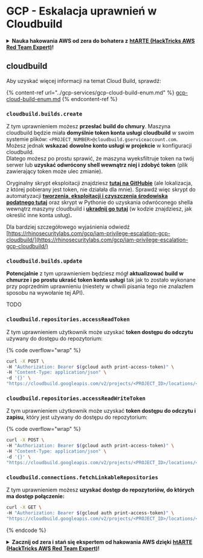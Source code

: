# GCP - Eskalacja uprawnień w Cloudbuild

<details>

<summary><strong>Nauka hakowania AWS od zera do bohatera z</strong> <a href="https://training.hacktricks.xyz/courses/arte"><strong>htARTE (HackTricks AWS Red Team Expert)</strong></a><strong>!</strong></summary>

Inne sposoby wsparcia HackTricks:

* Jeśli chcesz zobaczyć swoją **firmę reklamowaną w HackTricks** lub **pobrać HackTricks w formacie PDF**, sprawdź [**PLAN SUBSKRYPCYJNY**](https://github.com/sponsors/carlospolop)!
* Zdobądź [**oficjalne gadżety PEASS & HackTricks**](https://peass.creator-spring.com)
* Odkryj [**Rodzinę PEASS**](https://opensea.io/collection/the-peass-family), naszą kolekcję ekskluzywnych [**NFT**](https://opensea.io/collection/the-peass-family)
* **Dołącz do** 💬 [**grupy Discord**](https://discord.gg/hRep4RUj7f) lub [**grupy telegramowej**](https://t.me/peass) lub **śledź** nas na **Twitterze** 🐦 [**@hacktricks\_live**](https://twitter.com/hacktricks\_live)**.**
* **Podziel się swoimi sztuczkami hakerskimi, przesyłając PR-y do** [**HackTricks**](https://github.com/carlospolop/hacktricks) i [**HackTricks Cloud**](https://github.com/carlospolop/hacktricks-cloud) na GitHubie.

</details>

## cloudbuild

Aby uzyskać więcej informacji na temat Cloud Build, sprawdź:

{% content-ref url="../gcp-services/gcp-cloud-build-enum.md" %}
[gcp-cloud-build-enum.md](../gcp-services/gcp-cloud-build-enum.md)
{% endcontent-ref %}

### `cloudbuild.builds.create`

Z tym uprawnieniem możesz **przesłać build do chmury**. Maszyna cloudbuild będzie miała **domyślnie token konta usługi cloudbuild** w swoim systemie plików: `<PROJECT_NUMBER>@cloudbuild.gserviceaccount.com`. Możesz jednak **wskazać dowolne konto usługi w projekcie** w konfiguracji cloudbuild.\
Dlatego możesz po prostu sprawić, że maszyna wyeksfiltruje token na twój serwer lub **uzyskać odwrócony shell wewnątrz niej i zdobyć token** (plik zawierający token może ulec zmianie).

Oryginalny skrypt eksploitacji znajdziesz [**tutaj na GitHubie**](https://github.com/RhinoSecurityLabs/GCP-IAM-Privilege-Escalation/blob/master/ExploitScripts/cloudbuild.builds.create.py) (ale lokalizacja, z której pobierany jest token, nie działała dla mnie). Sprawdź więc skrypt do automatyzacji [**tworzenia, eksploitacji i czyszczenia środowiska podatnego tutaj**](https://github.com/carlospolop/gcp\_privesc\_scripts/blob/main/tests/f-cloudbuild.builds.create.sh) oraz skrypt w Pythonie do uzyskania odwróconego shella wewnątrz maszyny cloudbuild i [**ukradnij go tutaj**](https://github.com/carlospolop/gcp\_privesc\_scripts/blob/main/tests/f-cloudbuild.builds.create.py) (w kodzie znajdziesz, jak określić inne konta usług)**.**

Dla bardziej szczegółowego wyjaśnienia odwiedź [https://rhinosecuritylabs.com/gcp/iam-privilege-escalation-gcp-cloudbuild/](https://rhinosecuritylabs.com/gcp/iam-privilege-escalation-gcp-cloudbuild/)

### `cloudbuild.builds.update`

**Potencjalnie** z tym uprawnieniem będziesz mógł **aktualizować build w chmurze i po prostu ukraść token konta usługi** tak jak to zostało wykonane przy poprzednim uprawnieniu (niestety w chwili pisania tego nie znalazłem sposobu na wywołanie tej API).

TODO

### `cloudbuild.repositories.accessReadToken`

Z tym uprawnieniem użytkownik może uzyskać **token dostępu do odczytu** używany do dostępu do repozytorium:

{% code overflow="wrap" %}
```bash
curl -X POST \
-H "Authorization: Bearer $(gcloud auth print-access-token)" \
-H "Content-Type: application/json" \
-d '{}' \
"https://cloudbuild.googleapis.com/v2/projects/<PROJECT_ID>/locations/<LOCATION>/connections/<CONN_ID>/repositories/<repo-id>:accessReadToken"
```
### `cloudbuild.repositories.accessReadWriteToken`

Z tym uprawnieniem użytkownik może uzyskać **token dostępu do odczytu i zapisu**, który jest używany do dostępu do repozytorium:

{% code overflow="wrap" %}
```bash
curl -X POST \
-H "Authorization: Bearer $(gcloud auth print-access-token)" \
-H "Content-Type: application/json" \
-d '{}' \
"https://cloudbuild.googleapis.com/v2/projects/<PROJECT_ID>/locations/<LOCATION>/connections/<CONN_ID>/repositories/<repo-id>:accessReadWriteToken"
```
### `cloudbuild.connections.fetchLinkableRepositories`

Z tym uprawnieniem możesz **uzyskać dostęp do repozytoriów, do których ma dostęp połączenie:**
```bash
curl -X GET \
-H "Authorization: Bearer $(gcloud auth print-access-token)" \
"https://cloudbuild.googleapis.com/v2/projects/<PROJECT_ID>/locations/<LOCATION>/connections/<CONN_ID>:fetchLinkableRepositories"
```
{% endcode %}

<details>

<summary><strong>Zacznij od zera i stań się ekspertem od hakowania AWS dzięki</strong> <a href="https://training.hacktricks.xyz/courses/arte"><strong>htARTE (HackTricks AWS Red Team Expert)</strong></a><strong>!</strong></summary>

Inne sposoby wsparcia HackTricks:

* Jeśli chcesz zobaczyć swoją **firmę reklamowaną na HackTricks** lub **pobrać HackTricks w formacie PDF**, sprawdź [**PLANY SUBSKRYPCYJNE**](https://github.com/sponsors/carlospolop)!
* Kup [**oficjalne gadżety PEASS & HackTricks**](https://peass.creator-spring.com)
* Odkryj [**Rodzinę PEASS**](https://opensea.io/collection/the-peass-family), naszą kolekcję ekskluzywnych [**NFT**](https://opensea.io/collection/the-peass-family)
* **Dołącz do** 💬 [**grupy Discord**](https://discord.gg/hRep4RUj7f) lub [**grupy telegramowej**](https://t.me/peass) lub **śledź** nas na **Twitterze** 🐦 [**@hacktricks\_live**](https://twitter.com/hacktricks\_live)**.**
* **Podziel się swoimi sztuczkami hakerskimi, przesyłając PR-y do** [**HackTricks**](https://github.com/carlospolop/hacktricks) i [**HackTricks Cloud**](https://github.com/carlospolop/hacktricks-cloud) na GitHubie.

</details>
